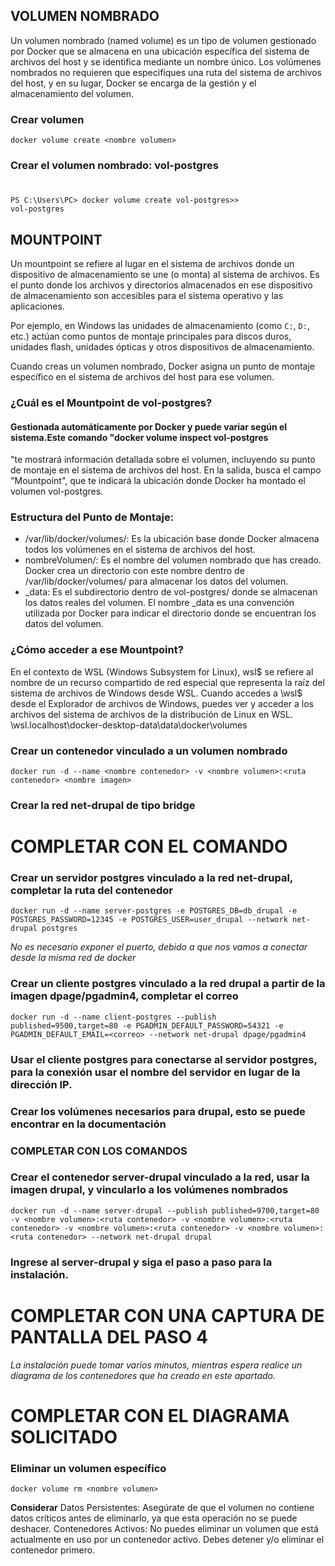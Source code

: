 ## VOLUMEN NOMBRADO
Un volumen nombrado (named volume) es un tipo de volumen gestionado por Docker que se almacena en una ubicación específica del sistema de archivos del host y se identifica mediante un nombre único. Los volúmenes nombrados no requieren que especifiques una ruta del sistema de archivos del host, y en su lugar, Docker se encarga de la gestión y el almacenamiento del volumen.


### Crear volumen
```
docker volume create <nombre volumen>
```

### Crear el volumen nombrado: vol-postgres
# 
```
PS C:\Users\PC> docker volume create vol-postgres>>
vol-postgres
```

## MOUNTPOINT
Un mountpoint se refiere al lugar en el sistema de archivos donde un dispositivo de almacenamiento se une (o monta) al sistema de archivos. Es el punto donde los archivos y directorios almacenados en ese dispositivo de almacenamiento son accesibles para el sistema operativo y las aplicaciones.

Por ejemplo, en Windows las unidades de almacenamiento (como `C:`, `D:`, etc.) actúan como puntos de montaje principales para discos duros, unidades flash, unidades ópticas y otros dispositivos de almacenamiento.

Cuando creas un volumen nombrado, Docker asigna un punto de montaje específico en el sistema de archivos del host para ese volumen.

### ¿Cuál es el Mountpoint de vol-postgres?
#### Gestionada automáticamente por Docker y puede variar según el sistema.Este comando "docker volume inspect vol-postgres
"te mostrará información detallada sobre el volumen, incluyendo su punto de montaje en el sistema de archivos del host. En la salida, busca el campo "Mountpoint", que te indicará la ubicación donde Docker ha montado el volumen vol-postgres.

### Estructura del Punto de Montaje:
- /var/lib/docker/volumes/: Es la ubicación base donde Docker almacena todos los volúmenes en el sistema de archivos del host.
- nombreVolumen/: Es el nombre del volumen nombrado que has creado. Docker crea un directorio con este nombre dentro de /var/lib/docker/volumes/ para almacenar los datos del volumen.
- _data: Es el subdirectorio dentro de vol-postgres/ donde se almacenan los datos reales del volumen. El nombre _data es una convención utilizada por Docker para indicar el directorio donde se encuentran los datos del volumen.

### ¿Cómo acceder a ese Mountpoint?
En el contexto de WSL (Windows Subsystem for Linux), wsl$ se refiere al nombre de un recurso compartido de red especial que representa la raíz del sistema de archivos de Windows desde WSL. Cuando accedes a \\wsl$ desde el Explorador de archivos de Windows, puedes ver y acceder a los archivos del sistema de archivos de la distribución de Linux en WSL.
\\wsl.localhost\docker-desktop-data\data\docker\volumes

### Crear un contenedor vinculado a un volumen nombrado
```
docker run -d --name <nombre contenedor> -v <nombre volumen>:<ruta contenedor> <nombre imagen>
```

### Crear la red net-drupal de tipo bridge
# COMPLETAR CON EL COMANDO

### Crear un servidor postgres vinculado a la red net-drupal, completar la ruta del contenedor
```
docker run -d --name server-postgres -e POSTGRES_DB=db_drupal -e POSTGRES_PASSWORD=12345 -e POSTGRES_USER=user_drupal --network net-drupal postgres
```
_No es necesario exponer el puerto, debido a que nos vamos a conectar desde la misma red de docker_

### Crear un cliente postgres vinculado a la red drupal a partir de la imagen dpage/pgadmin4, completar el correo
```
docker run -d --name client-postgres --publish published=9500,target=80 -e PGADMIN_DEFAULT_PASSWORD=54321 -e PGADMIN_DEFAULT_EMAIL=<correo> --network net-drupal dpage/pgadmin4
```

### Usar el cliente postgres para conectarse al servidor postgres, para la conexión usar el nombre del servidor en lugar de la dirección IP.

### Crear los volúmenes necesarios para drupal, esto se puede encontrar en la documentación
### COMPLETAR CON LOS COMANDOS

### Crear el contenedor server-drupal vinculado a la red, usar la imagen drupal, y vincularlo a los volúmenes nombrados
```
docker run -d --name server-drupal --publish published=9700,target=80 -v <nombre volumen>:<ruta contenedor> -v <nombre volumen>:<ruta contenedor> -v <nombre volumen>:<ruta contenedor> -v <nombre volumen>:<ruta contenedor> --network net-drupal drupal
```

### Ingrese al server-drupal y siga el paso a paso para la instalación.
# COMPLETAR CON UNA CAPTURA DE PANTALLA DEL PASO 4

_La instalación puede tomar varios minutos, mientras espera realice un diagrama de los contenedores que ha creado en este apartado._

# COMPLETAR CON EL DIAGRAMA SOLICITADO

### Eliminar un volumen específico
```
docker volume rm <nombre volumen>
```
**Considerar**
Datos Persistentes: Asegúrate de que el volumen no contiene datos críticos antes de eliminarlo, ya que esta operación no se puede deshacer.
Contenedores Activos: No puedes eliminar un volumen que está actualmente en uso por un contenedor activo. Debes detener y/o eliminar el contenedor primero.
